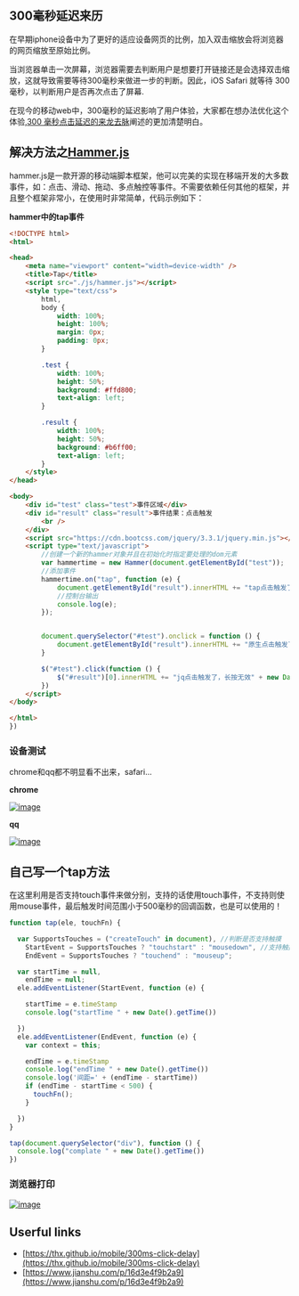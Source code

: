 ## 300毫秒延迟来历

在早期iphone设备中为了更好的适应设备网页的比例，加入双击缩放会将浏览器的网页缩放至原始比例。

当浏览器单击一次屏幕，浏览器需要去判断用户是想要打开链接还是会选择双击缩放，这就导致需要等待300毫秒来做进一步的判断。因此，iOS Safari 就等待 300 毫秒，以判断用户是否再次点击了屏幕.

在现今的移动web中，300毫秒的延迟影响了用户体验，大家都在想办法优化这个体验,[300 毫秒点击延迟的来龙去脉](https://thx.github.io/mobile/300ms-click-delay)阐述的更加清楚明白。

## 解决方法之[Hammer.js](https://github.com/hammerjs/hammer.js)

hammer.js是一款开源的移动端脚本框架，他可以完美的实现在移端开发的大多数事件，如：点击、滑动、拖动、多点触控等事件。不需要依赖任何其他的框架，并且整个框架非常小，在使用时非常简单，代码示例如下：

**hammer中的tap事件**

```html
<!DOCTYPE html>
<html>

<head>
    <meta name="viewport" content="width=device-width" />
    <title>Tap</title>
    <script src="./js/hammer.js"></script>
    <style type="text/css">
        html,
        body {
            width: 100%;
            height: 100%;
            margin: 0px;
            padding: 0px;
        }

        .test {
            width: 100%;
            height: 50%;
            background: #ffd800;
            text-align: left;
        }

        .result {
            width: 100%;
            height: 50%;
            background: #b6ff00;
            text-align: left;
        }
    </style>
</head>

<body>
    <div id="test" class="test">事件区域</div>
    <div id="result" class="result">事件结果：点击触发
        <br />
    </div>
    <script src="https://cdn.bootcss.com/jquery/3.3.1/jquery.min.js"></script>
    <script type="text/javascript">
        //创建一个新的hammer对象并且在初始化时指定要处理的dom元素
        var hammertime = new Hammer(document.getElementById("test"));
        //添加事件
        hammertime.on("tap", function (e) {
            document.getElementById("result").innerHTML += "tap点击触发了，长按无效" + new Date().getTime() + "<br />";
            //控制台输出
            console.log(e);
        });


        document.querySelector("#test").onclick = function () {
            document.getElementById("result").innerHTML += "原生点击触发了，长按无效" + new Date().getTime() + "<br />";
        }

        $("#test").click(function () {
            $("#result")[0].innerHTML += "jq点击触发了，长按无效" + new Date().getTime() + "<br />";
        })
    </script>
</body>

</html>
})

```

### 设备测试

chrome和qq都不明显看不出来，safari...

**chrome**

[![image](https://camo.githubusercontent.com/aa5fe543ec636c94d4efdb9497d8ac378d8f1d2d/68747470733a2f2f7869616f7975657975653136352e6769746875622e696f2f7374617469632f626c6f672f7461702f6368726f6d652e706e67)](https://camo.githubusercontent.com/aa5fe543ec636c94d4efdb9497d8ac378d8f1d2d/68747470733a2f2f7869616f7975657975653136352e6769746875622e696f2f7374617469632f626c6f672f7461702f6368726f6d652e706e67)

**qq**

[![image](https://camo.githubusercontent.com/4ab134df2eb52c01994d297e121822b26c04f88f/68747470733a2f2f7869616f7975657975653136352e6769746875622e696f2f7374617469632f626c6f672f7461702f71712e706e67)](https://camo.githubusercontent.com/4ab134df2eb52c01994d297e121822b26c04f88f/68747470733a2f2f7869616f7975657975653136352e6769746875622e696f2f7374617469632f626c6f672f7461702f71712e706e67)

## 自己写一个tap方法

在这里利用是否支持touch事件来做分别，支持的话使用touch事件，不支持则使用mouse事件，最后触发时间范围小于500毫秒的回调函数，也是可以使用的！

```js
function tap(ele, touchFn) {

  var SupportsTouches = ("createTouch" in document), //判断是否支持触摸
    StartEvent = SupportsTouches ? "touchstart" : "mousedown", //支持触摸式使用相应的事件替代
    EndEvent = SupportsTouches ? "touchend" : "mouseup";

  var startTime = null,
    endTime = null;
  ele.addEventListener(StartEvent, function (e) {

    startTime = e.timeStamp
    console.log("startTime " + new Date().getTime())

  })
  ele.addEventListener(EndEvent, function (e) {
    var context = this;

    endTime = e.timeStamp
    console.log("endTime " + new Date().getTime())
    console.log('间距=' + (endTime - startTime))
    if (endTime - startTime < 500) {
      touchFn();
    }

  })
}

tap(document.querySelector("div"), function () {
  console.log("complate " + new Date().getTime())
})
```

### 浏览器打印

[![image](https://camo.githubusercontent.com/6f7d98352cb8c12b36715e2a25849f04df1c0a66/68747470733a2f2f7869616f7975657975653136352e6769746875622e696f2f7374617469632f626c6f672f7461702f6d616b655461702e706e67)](https://camo.githubusercontent.com/6f7d98352cb8c12b36715e2a25849f04df1c0a66/68747470733a2f2f7869616f7975657975653136352e6769746875622e696f2f7374617469632f626c6f672f7461702f6d616b655461702e706e67)

## Userful links

-   [https://thx.github.io/mobile/300ms-click-delay](https://thx.github.io/mobile/300ms-click-delay)
-   [https://www.jianshu.com/p/16d3e4f9b2a9](https://www.jianshu.com/p/16d3e4f9b2a9)